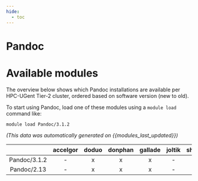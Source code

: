 ```yaml
---
hide:
  - toc
---
```


Pandoc
======

# Available modules


The overview below shows which Pandoc installations are available per HPC-UGent Tier-2 cluster, ordered based on software version (new to old).

To start using Pandoc, load one of these modules using a `module load` command like:

```shell
module load Pandoc/3.1.2
```

*(This data was automatically generated on {{modules_last_updated}})*  

| |accelgor|doduo|donphan|gallade|joltik|shinx|skitty|
| :---: | :---: | :---: | :---: | :---: | :---: | :---: | :---: |
|Pandoc/3.1.2|-|x|x|x|-|x|x|
|Pandoc/2.13|-|x|x|x|-|-|-|
